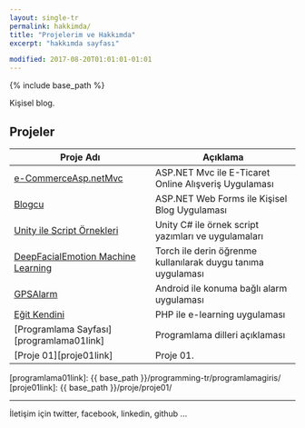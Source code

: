```yaml
---
layout: single-tr
permalink: hakkimda/
title: "Projelerim ve Hakkımda"
excerpt: "hakkımda sayfası"

modified: 2017-08-20T01:01:01-01:01
---
```


{% include base_path %}

Kişisel blog.


## Projeler

| Proje Adı                                       					| Açıklama                                           |
| ----------------------------------------------------------------- | -------------------------------------------------- |
| [e-CommerceAsp.netMvc][eCommerceGithubLink] 						| ASP.NET Mvc ile E-Ticaret Online Alışveriş Uygulaması  |
| [Blogcu][blogcuGithubLink] 										| ASP.NET Web Forms ile Kişisel Blog Uygulaması |
| [Unity ile Script Örnekleri][unityGithubLink] 					| Unity C# ile örnek script yazımları ve uygulamaları |
| [DeepFacialEmotion Machine Learning][deepFacialEmotionGithubLink] | Torch ile derin öğrenme kullanılarak duygu tanıma uygulaması |
| [GPSAlarm][gpsAlarmGithubLink] 									| Android ile konuma bağlı alarm uygulaması |
| [Eğit Kendini][egitKendiniGithubLink] 							| PHP ile e-learning uygulaması  |
| [Programlama Sayfası][programlama01link] 							| Programlama dilleri açıklaması |
| [Proje 01][proje01link] 											| Proje 01. |


[eCommerceGithubLink]: https://github.com/akifmt/e-CommerceAsp.netMvc
[blogcuGithubLink]: https://github.com/akifmt/Blogcu
[unityGithubLink]: https://github.com/akifmt/UnityScriptingExamples
[deepFacialEmotionGithubLink]: https://github.com/onurgunes/DeepFacialEmotion
[gpsAlarmGithubLink]: https://github.com/akifmt/GPSAlarm
[egitKendiniGithubLink]: https://github.com/ehidna/egitKendini/tree/mymasterAkif
[programlama01link]: {{ base_path }}/programming-tr/programlamagiris/
[proje01link]: {{ base_path }}/proje/proje01/


---

İletişim için twitter, facebook, linkedin, github ...